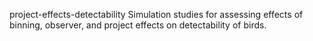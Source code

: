 project-effects-detectability
Simulation studies for assessing effects of binning, observer, and project effects on detectability of birds.
